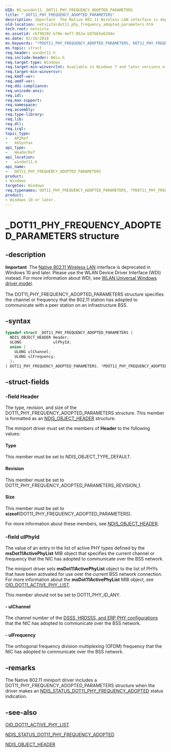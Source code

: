 ```yaml
---
UID: NS:windot11._DOT11_PHY_FREQUENCY_ADOPTED_PARAMETERS
title: "_DOT11_PHY_FREQUENCY_ADOPTED_PARAMETERS"
description: Important  The Native 802.11 Wireless LAN interface is deprecated in Windows 10 and later.
old-location: netvista\dot11_phy_frequency_adopted_parameters.htm
tech.root: netvista
ms.assetid: c6f98202-b70e-4ef7-853a-b97bb5e6294e
ms.date: 02/16/2018
ms.keywords: "*PDOT11_PHY_FREQUENCY_ADOPTED_PARAMETERS, DOT11_PHY_FREQUENCY_ADOPTED_PARAMETERS, DOT11_PHY_FREQUENCY_ADOPTED_PARAMETERS structure [Network Drivers Starting with Windows Vista], Native_802.11_data_types_7043b8b8-3b99-4350-bcb5-4ea194c7fd9d.xml, PDOT11_PHY_FREQUENCY_ADOPTED_PARAMETERS, PDOT11_PHY_FREQUENCY_ADOPTED_PARAMETERS structure pointer [Network Drivers Starting with Windows Vista], _DOT11_PHY_FREQUENCY_ADOPTED_PARAMETERS, netvista.dot11_phy_frequency_adopted_parameters, windot11/DOT11_PHY_FREQUENCY_ADOPTED_PARAMETERS, windot11/PDOT11_PHY_FREQUENCY_ADOPTED_PARAMETERS"
ms.topic: struct
req.header: windot11.h
req.include-header: Ndis.h
req.target-type: Windows
req.target-min-winverclnt: Available in Windows 7 and later versions of the Windows operating   systems.
req.target-min-winversvr:
req.kmdf-ver:
req.umdf-ver:
req.ddi-compliance:
req.unicode-ansi:
req.idl:
req.max-support:
req.namespace:
req.assembly:
req.type-library:
req.lib:
req.dll:
req.irql:
topic_type:
-	APIRef
-	kbSyntax
api_type:
-	HeaderDef
api_location:
-	windot11.h
api_name:
-	DOT11_PHY_FREQUENCY_ADOPTED_PARAMETERS
product:
- Windows
targetos: Windows
req.typenames: DOT11_PHY_FREQUENCY_ADOPTED_PARAMETERS, *PDOT11_PHY_FREQUENCY_ADOPTED_PARAMETERS
product:
- Windows 10 or later.
---
```


# _DOT11_PHY_FREQUENCY_ADOPTED_PARAMETERS structure


## -description


<div class="alert"><b>Important</b>  The <a href="https://msdn.microsoft.com/library/windows/hardware/ff560689">Native 802.11 Wireless LAN</a> interface is deprecated in Windows 10 and later. Please use the WLAN Device Driver Interface (WDI) instead. For more information about WDI, see <a href="https://msdn.microsoft.com/6EF92E34-7BC9-465E-B05D-2BCB29165A18">WLAN Universal Windows driver model</a>.</div><div> </div>The DOT11_PHY_FREQUENCY_ADOPTED_PARAMETERS structure specifies the channel or frequency that the
  802.11 station has adopted to communicate with a peer station on an infrastructure BSS.


## -syntax


```cpp
typedef struct _DOT11_PHY_FREQUENCY_ADOPTED_PARAMETERS {
  NDIS_OBJECT_HEADER Header;
  ULONG              ulPhyId;
  union {
    ULONG ulChannel;
    ULONG ulFrequency;
  };
} DOT11_PHY_FREQUENCY_ADOPTED_PARAMETERS, *PDOT11_PHY_FREQUENCY_ADOPTED_PARAMETERS;
```


## -struct-fields




### -field Header

The type, revision, and size of the DOT11_PHY_FREQUENCY_ADOPTED_PARAMETERS structure. This member
     is formatted as an
     <a href="..\ntddndis\ns-ntddndis-_ndis_object_header.md">NDIS_OBJECT_HEADER</a> structure.


The miniport driver must set the members of
     <b>Header</b> to the following values:





#### Type

This member must be set to NDIS_OBJECT_TYPE_DEFAULT.



#### Revision

This member must be set to DOT11_PHY_FREQUENCY_ADOPTED_PARAMETERS_REVISION_1.



#### Size

This member must be set to
       <b>sizeof</b>(DOT11_PHY_FREQUENCY_ADOPTED_PARAMETERS).

For more information about these members, see
     <a href="..\ntddndis\ns-ntddndis-_ndis_object_header.md">NDIS_OBJECT_HEADER</a>.


### -field ulPhyId

The value of an entry in the list of active PHY types defined by the
     <b>msDot11ActivePhyList</b> MIB object that specifies the current channel or frequency that the NIC has
     adopted to communicate over the BSS network.


The miniport driver sets
     <b>msDot11ActivePhyList</b> object to the list of PHYs that have been activated for use over the current
     BSS network connection. For more information about the
     <b>msDot11ActivePhyList</b> MIB object, see
     <a href="https://docs.microsoft.com/windows-hardware/drivers/network/oid-dot11-active-phy-list">OID_DOT11_ACTIVE_PHY_LIST</a>.

This member should not be set to DOT11_PHY_ID_ANY.


#### - ulChannel

The channel number of the
      <a href="https://docs.microsoft.com/windows-hardware/drivers/network/dsss--hrdsss--and-erp-phy-configuration">DSSS, HRDSSS, and ERP PHY
      configurations</a> that the NIC has adopted to communicate over the BSS network.


#### - ulFrequency

The orthogonal frequency division multiplexing (OFDM) frequency that the NIC has adopted to
      communicate over the BSS network.


## -remarks



The Native 802.11 miniport driver includes a DOT11_PHY_FREQUENCY_ADOPTED_PARAMETERS structure when the
    driver makes an
    <a href="https://docs.microsoft.com/windows-hardware/drivers/network/ndis-status-dot11-phy-frequency-adopted">
    NDIS_STATUS_DOT11_PHY_FREQUENCY_ADOPTED</a> status indication.




## -see-also

<a href="https://docs.microsoft.com/windows-hardware/drivers/network/oid-dot11-active-phy-list">OID_DOT11_ACTIVE_PHY_LIST</a>



<a href="https://docs.microsoft.com/windows-hardware/drivers/network/ndis-status-dot11-phy-frequency-adopted">
   NDIS_STATUS_DOT11_PHY_FREQUENCY_ADOPTED</a>



<a href="..\ntddndis\ns-ntddndis-_ndis_object_header.md">NDIS_OBJECT_HEADER</a>



 

 


